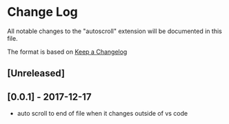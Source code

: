 # Change Log
All notable changes to the "autoscroll" extension will be documented in this file.

The format is based on [Keep a Changelog](http://keepachangelog.com/en/1.0.0/)

## [Unreleased]

## [0.0.1] - 2017-12-17
- auto scroll to end of file when it changes outside of vs code